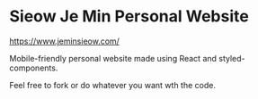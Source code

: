 # Sieow Je Min Personal Website

https://www.jeminsieow.com/

Mobile-friendly personal website made using React and styled-components.

Feel free to fork or do whatever you want wth the code.
